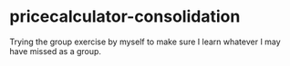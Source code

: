 # pricecalculator-consolidation
Trying the group exercise by myself to make sure I learn whatever I may have missed as a group.
